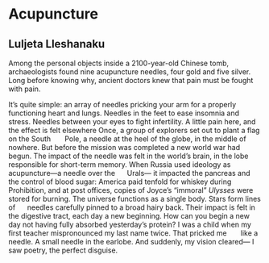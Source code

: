 # Acupuncture
## Luljeta Lleshanaku
Among the personal objects inside a 2100-year-old Chinese tomb,
archaeologists found nine acupuncture needles,
four gold and five silver.
Long before knowing why,
ancient doctors knew that pain
must be fought with pain.

It’s quite simple: an array of needles pricking your arm
for a properly functioning heart and lungs.
Needles in the feet to ease insomnia and stress.
Needles between your eyes to fight infertility.
A little pain here,
and the effect is felt elsewhere
Once, a group of explorers set out to plant a flag on the South
      Pole,
a needle at the heel of the globe, in the middle of nowhere.
But before the mission was completed
a new world war had begun.
The impact of the needle was felt in the world’s brain,
in the lobe responsible for short-term memory.
When Russia used ideology as acupuncture—a needle over the
     Urals—
it impacted the pancreas and the control of blood sugar:
America paid tenfold for whiskey during Prohibition,
and at post offices, copies of Joyce’s
“immoral” _Ulysses_ were stored for burning.
The universe functions as a single body. Stars form lines of
     needles
carefully pinned to a broad hairy back.
Their impact is felt in the digestive tract, each day
a new beginning. How can you begin a new day
not having fully absorbed yesterday’s protein?
I was a child when my first teacher
mispronounced my last name twice. That pricked me
      like a needle.
A small needle in the earlobe. And suddenly,
my vision cleared—
I saw poetry,
the perfect disguise.